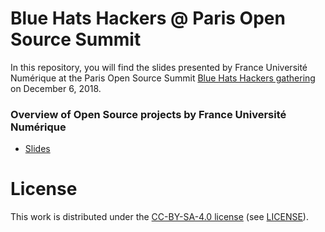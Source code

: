 # Blue Hats Hackers @ Paris Open Source Summit

In this repository, you will find the slides presented by France Université Numérique at the
Paris Open Source Summit [Blue Hats Hackers gathering](https://www.etalab.gouv.fr/appel-a-participation-a-la-journee-blue-hats-hackers-dinteret-general-jeudi-6-decembre) on December 6, 2018.

### Overview of Open Source projects by France Université Numérique

- [Slides](https://openfun.github.io/poss-2018/slides/)

# License

This work is distributed under the [CC-BY-SA-4.0
license](https://creativecommons.org/licenses/by-sa/4.0/) (see
[LICENSE](./LICENSE)).
